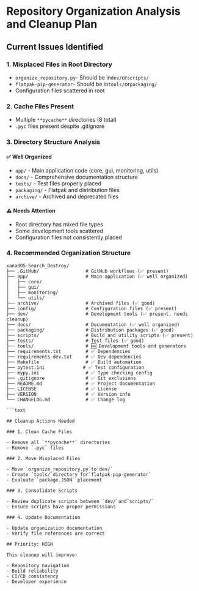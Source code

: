 # Repository Organization Analysis and Cleanup Plan

## Current Issues Identified

### 1. Misplaced Files in Root Directory

- `organize_repository.py`- Should be in`dev/`or`scripts/`
- `flatpak-pip-generator`- Should be in`tools/`or`packaging/`
- Configuration files scattered in root

### 2. Cache Files Present

- Multiple `**pycache**` directories (8 total)
- `.pyc` files present despite .gitignore

### 3. Directory Structure Analysis

#### ✅ Well Organized

- `app/` - Main application code (core, gui, monitoring, utils)
- `docs/` - Comprehensive documentation structure
- `tests/` - Test files properly placed
- `packaging/` - Flatpak and distribution files
- `archive/` - Archived and deprecated files

#### ⚠️ Needs Attention

- Root directory has mixed file types
- Some development tools scattered
- Configuration files not consistently placed

### 4. Recommended Organization Structure

```text
xanadOS-Search_Destroy/
├── .GitHub/                 # GitHub workflows (✅ present)
├── app/                     # Main application (✅ well organized)
│   ├── core/
│   ├── gui/
│   ├── monitoring/
│   └── utils/
├── archive/                 # Archived files (✅ good)
├── config/                  # Configuration files (✅ present)
├── dev/                     # Development tools (✅ present, needs cleanup)
├── docs/                    # Documentation (✅ well organized)
├── packaging/               # Distribution packages (✅ good)
├── scripts/                 # Build and utility scripts (✅ present)
├── tests/                   # Test files (✅ good)
├── tools/                   # 🆕 Development tools and generators
├── requirements.txt         # ✅ Dependencies
├── requirements-dev.txt     # ✅ Dev dependencies
├── Makefile                 # ✅ Build automation
├── pytest.ini              # ✅ Test configuration
├── mypy.ini                 # ✅ Type checking config
├── .gitignore               # ✅ Git exclusions
├── README.md                # ✅ Project documentation
├── LICENSE                  # ✅ License
├── VERSION                  # ✅ Version info
└── CHANGELOG.md             # ✅ Change log

```text

## Cleanup Actions Needed

### 1. Clean Cache Files

- Remove all `**pycache**` directories
- Remove `.pyc` files

### 2. Move Misplaced Files

- Move `organize_repository.py`to`dev/`
- Create `tools/`directory for`flatpak-pip-generator`
- Evaluate `package.JSON` placement

### 3. Consolidate Scripts

- Review duplicate scripts between `dev/`and`scripts/`
- Ensure scripts have proper permissions

### 4. Update Documentation

- Update organization documentation
- Verify file references are correct

## Priority: HIGH

This cleanup will improve:

- Repository navigation
- Build reliability
- CI/CD consistency
- Developer experience
